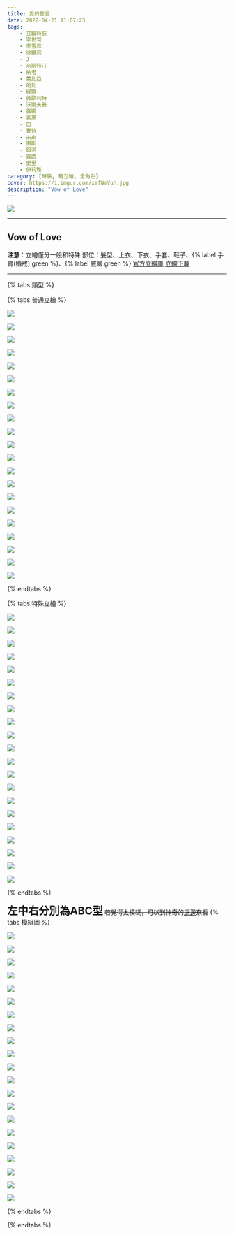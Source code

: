 ```yaml
---
title: 愛的誓言
date: 2022-04-21 11:07:23
tags:
    - 立繪時裝
    - 李世河
    - 李雪菲
    - 徐維莉
    - J
    - 米斯特汀
    - 納塔
    - 蕾比亞
    - 哈比
    - 緹娜
    - 薇歐莉特
    - 沃爾夫姜
    - 露娜
    - 索瑪
    - 白
    - 賽特
    - 未來
    - 徹斯
    - 銀河
    - 露西
    - 愛里
    - 伊莉雅
category: [時裝, 有立繪, 全角色]
cover: https://i.imgur.com/xYfWmVuh.jpg
description: "Vow of Love"
---
```


![](https://file.nexon.com/NxFile/download/FileDownloader.aspx?oidFile=4908967578593928733)

---
## Vow of Love

**注意**：立繪僅分一般和特殊
部位：髮型、上衣、下衣、手套、鞋子、{% label 手臂(婚戒) green %}、{% label 威嚴 green %} 
[官方立繪庫](https://closers.nexon.com/Pds/FanSiteKit)
[立繪下載](https://closers.vod.nexoncdn.co.kr/site/fansitekit/Closers_FansiteKit_Wedding_230601_F8334CC75013372E.zip)

---

{% tabs 類型 %}
<!-- tab 混合角色立繪-->
{% tabs 普通立繪 %}
<!-- tab 李世河(Seha)-->
[![](https://i.imgur.com/B0D3q6Th.jpg)](https://i.imgur.com/B0D3q6T.jpg)
<!-- endtab -->
<!-- tab 李雪菲(Seulbi)-->
[![](https://i.imgur.com/Ll7yl76h.jpg)](https://i.imgur.com/Ll7yl76.jpg)
<!-- endtab -->
<!-- tab 徐維莉(Yuri)-->
[![](https://i.imgur.com/rEFZU18h.jpg)](https://i.imgur.com/rEFZU18.jpg)
<!-- endtab -->
<!-- tab J-->
[![](https://i.imgur.com/PWce2VHh.jpg)](https://i.imgur.com/PWce2VH.jpg)
<!-- endtab -->
<!-- tab 米斯特汀(Tein)-->
[![](https://i.imgur.com/WDkD8Gth.jpg)](https://i.imgur.com/WDkD8Gt.jpg)
<!-- endtab -->
<!-- tab 納塔(Nata)-->
[![](https://i.imgur.com/HJkOY5ah.jpg)](https://i.imgur.com/HJkOY5a.jpg)
<!-- endtab -->
<!-- tab 蕾比雅(Levia)-->
[![](https://i.imgur.com/BKrPwE3h.jpg)](https://i.imgur.com/BKrPwE3.jpg)
<!-- endtab -->
<!-- tab 哈比(Harpy)-->
[![](https://i.imgur.com/bXNMm2jh.jpg)](https://i.imgur.com/bXNMm2j.jpg)
<!-- endtab -->
<!-- tab 緹娜(Tina)-->
[![](https://i.imgur.com/S1uS0yZh.jpg)](https://i.imgur.com/S1uS0yZ.jpg)
<!-- endtab -->
<!-- tab 薇歐莉特(Violet)-->
[![](https://i.imgur.com/yMsw0gmh.jpg)](https://i.imgur.com/yMsw0gm.jpg)
<!-- endtab -->
<!-- tab 沃爾夫姜(Wolfgang)-->
[![](https://i.imgur.com/YJ1bXeWh.jpg)](https://i.imgur.com/YJ1bXeW.jpg)
<!-- endtab -->
<!-- tab 露娜(Luna)-->
[![](https://i.imgur.com/EvglrIPh.jpg)](https://i.imgur.com/EvglrIP.jpg)
<!-- endtab -->
<!-- tab 索瑪(Soma)-->
[![](https://i.imgur.com/yfV1JGqh.jpg)](https://i.imgur.com/yfV1JGq.jpg)
<!-- endtab -->
<!-- tab 白(Bai)-->
[![](https://i.imgur.com/ER6iMzzh.jpg)](https://i.imgur.com/ER6iMzz.jpg)
<!-- endtab -->
<!-- tab 賽特(Seth)-->
[![](https://i.imgur.com/1EoBecKh.jpg)](https://i.imgur.com/1EoBecK.jpg)
<!-- endtab -->
<!-- tab 未來(Mirae)-->
[![](https://i.imgur.com/biGpGJbh.jpg)](https://i.imgur.com/biGpGJb.jpg)
<!-- endtab -->
<!-- tab 徹斯(Chulsoo)-->
[![](https://i.imgur.com/Z3MVfp9h.jpg)](https://i.imgur.com/Z3MVfp9.jpg)
<!-- endtab -->
<!-- tab 銀河(Eunha)-->
[![](https://i.imgur.com/JvVrZ9Lh.jpg)](https://i.imgur.com/JvVrZ9L.jpg)
<!-- endtab -->
<!-- tab 露西(Lucy)-->
[![](https://i.imgur.com/EQGYXyLh.jpg)](https://i.imgur.com/EQGYXyL.jpg)
<!-- endtab -->
<!-- tab 愛里(Aeri)-->
[![](https://i.imgur.com/GltQPk4h.jpg)](https://i.imgur.com/GltQPk4.jpg)
<!-- endtab -->
<!-- tab 伊莉雅(Ria)-->
[![](https://i.imgur.com/CmbhysIh.png)](https://i.imgur.com/CmbhysI.png)
<!-- endtab -->
{% endtabs %}
<!-- endtab -->

<!-- tab 特殊角色立繪-->
{% tabs 特殊立繪 %}
<!-- tab 李世河(Seha)-->
[![](https://i.imgur.com/RO1hRDnh.jpg)](https://i.imgur.com/RO1hRDn.jpg)
<!-- endtab -->
<!-- tab 李雪菲(Seulbi)-->
[![](https://i.imgur.com/wo9bduPh.jpg)](https://i.imgur.com/wo9bduP.jpg)
<!-- endtab -->
<!-- tab 徐維莉(Yuri)-->
[![](https://i.imgur.com/uytMi27h.jpg)](https://i.imgur.com/uytMi27.jpg)
<!-- endtab -->
<!-- tab J-->
[![](https://i.imgur.com/vU7qeHph.jpg)](https://i.imgur.com/vU7qeHp.jpg)
<!-- endtab -->
<!-- tab 米斯特汀(Tein)-->
[![](https://i.imgur.com/e454yk8h.jpg)](https://i.imgur.com/e454yk8.jpg)
<!-- endtab -->
<!-- tab 納塔(Nata)-->
[![](https://i.imgur.com/wyP5PqWh.jpg)](https://i.imgur.com/wyP5PqW.jpg)
<!-- endtab -->
<!-- tab 蕾比雅(Levia)-->
[![](https://i.imgur.com/Vmc6AF0h.jpg)](https://i.imgur.com/Vmc6AF0.jpg)
<!-- endtab -->
<!-- tab 哈比(Harpy)-->
[![](https://i.imgur.com/1HdYT9Kh.jpg)](https://i.imgur.com/1HdYT9K.jpg)
<!-- endtab -->
<!-- tab 緹娜(Tina)-->
[![](https://i.imgur.com/UEkJ2R0h.jpg)](https://i.imgur.com/UEkJ2R0.jpg)
<!-- endtab -->
<!-- tab 薇歐莉特(Violet)-->
[![](https://i.imgur.com/xUer4khh.jpg)](https://i.imgur.com/xUer4kh.jpg)
<!-- endtab -->
<!-- tab 沃爾夫姜(Wolfgang)-->
[![](https://i.imgur.com/UWgi8uVh.jpg)](https://i.imgur.com/UWgi8uV.jpg)
<!-- endtab -->
<!-- tab 露娜(Luna)-->
[![](https://i.imgur.com/SoAxEuFh.jpg)](https://i.imgur.com/SoAxEuF.jpg)
<!-- endtab -->
<!-- tab 索瑪(Soma)-->
[![](https://i.imgur.com/2wPp0cSh.jpg)](https://i.imgur.com/2wPp0cS.jpg)
<!-- endtab -->
<!-- tab 白(Bai)-->
[![](https://i.imgur.com/Zo94wjLh.jpg)](https://i.imgur.com/Zo94wjL.jpg)
<!-- endtab -->
<!-- tab 賽特(Seth)-->
[![](https://i.imgur.com/V85llbFh.jpg)](https://i.imgur.com/V85llbF.jpg)
<!-- endtab -->
<!-- tab 未來(Mirae)-->
[![](https://i.imgur.com/SaU6v7zh.jpg)](https://i.imgur.com/SaU6v7z.jpg)
<!-- endtab -->
<!-- tab 徹斯(Chulsoo)-->
[![](https://i.imgur.com/YCCy8vHh.jpg)](https://i.imgur.com/YCCy8vH.jpg)
<!-- endtab -->
<!-- tab 銀河(Eunha)-->
[![](https://i.imgur.com/p8zCwm3h.jpg)](https://i.imgur.com/p8zCwm3.jpg)
<!-- endtab -->
<!-- tab 露西(Lucy)-->
[![](https://i.imgur.com/HoZtCQMh.jpg)](https://i.imgur.com/HoZtCQM.jpg)
<!-- endtab -->
<!-- tab 愛里(Aeri)-->
[![](https://i.imgur.com/9J8xn1jh.jpg)](https://i.imgur.com/9J8xn1j.jpg)
<!-- endtab -->
<!-- tab 伊莉雅(Ria)-->
[![](https://i.imgur.com/pPa1tKHh.png)](https://i.imgur.com/pPa1tKH.png)
<!-- endtab -->
{% endtabs %}
<!-- endtab -->

<!-- tab 模組-->
**<font size=5>左中右分別為ABC型</font>**
~~若覺得太模糊，可以到神奇的[這邊](https://union.codeclosers.to/index.php?/topic/928-gacha-vow-of-love/)來看~~
{% tabs 模組圖 %}
<!-- tab 李世河(Seha)-->
![](https://i.imgur.com/p601CsW.png)
<!-- endtab -->
<!-- tab 李雪菲(Seulbi)-->
![](https://i.imgur.com/73gRSaY.png)
<!-- endtab -->
<!-- tab 徐維莉(Yuri)-->
![](https://i.imgur.com/zpEc1ng.png)
<!-- endtab -->
<!-- tab J-->
![](https://i.imgur.com/AUbxyMQ.png)
<!-- endtab -->
<!-- tab 米斯特汀(Tein)-->
![](https://i.imgur.com/WufWA6K.png)
<!-- endtab -->
<!-- tab 納塔(Nata)-->
![](https://i.imgur.com/Ia7QSmY.png)
<!-- endtab -->
<!-- tab 蕾比雅(Levia)-->
![](https://i.imgur.com/ZRhtSsA.png)
<!-- endtab -->
<!-- tab 哈比(Harpy)-->
![](https://i.imgur.com/deSrpb1.png)
<!-- endtab -->
<!-- tab 緹娜(Tina)-->
![](https://i.imgur.com/bp3zmkL.png)
<!-- endtab -->
<!-- tab 薇歐莉特(Violet)-->
![](https://i.imgur.com/h829i5w.png)
<!-- endtab -->
<!-- tab 沃爾夫姜(Wolfgang)-->
![](https://i.imgur.com/EO9X4TV.png)
<!-- endtab -->
<!-- tab 露娜(Luna)-->
![](https://i.imgur.com/2BWt2WY.png)
<!-- endtab -->
<!-- tab 索瑪(Soma)-->
![](https://i.imgur.com/A7rcbpp.png)
<!-- endtab -->
<!-- tab 白(Bai)-->
![](https://i.imgur.com/fEpaEzs.png)
<!-- endtab -->
<!-- tab 賽特(Seth)-->
![](https://i.imgur.com/AFrK9uJ.png)
<!-- endtab -->
<!-- tab 未來(Mirae)-->
![](https://i.imgur.com/aNfWk5L.png)
<!-- endtab -->
<!-- tab 徹斯(Chulsoo)-->
![](https://i.imgur.com/RwbeMZO.png)
<!-- endtab -->
<!-- tab 銀河(Eunha)-->
![](https://i.imgur.com/oAG7x5f.png)
<!-- endtab -->
<!-- tab 露西(Lucy)-->
![](https://i.imgur.com/D4IkQbO.png)
<!-- endtab -->
<!-- tab 愛里(Aeri)-->
![](https://i.imgur.com/3Vrw5kc.png)
<!-- endtab -->
<!-- tab 伊莉雅(Ria)-->
![](https://i.imgur.com/t4RxUH6.png)
<!-- endtab -->
{% endtabs %}
<!-- endtab -->

{% endtabs %}
